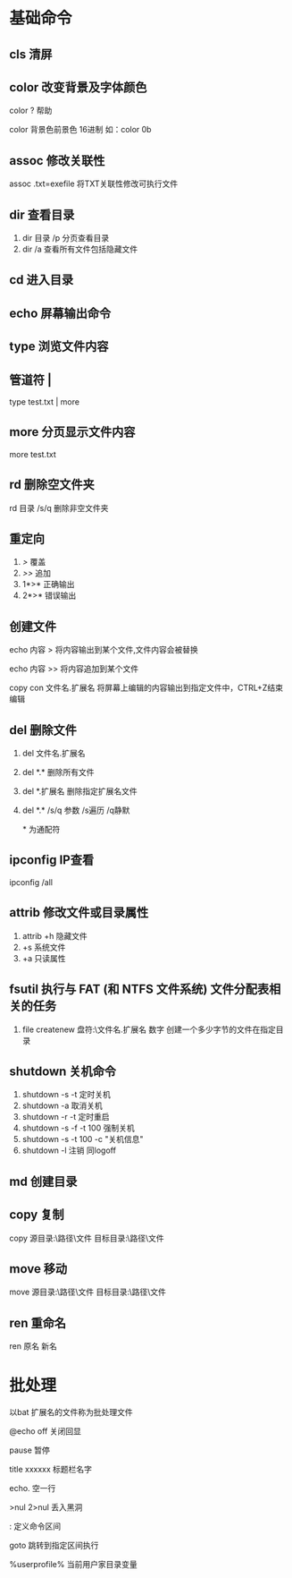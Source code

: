 # 基础命令

## cls 清屏

## color 改变背景及字体颜色

color ? 帮助

color 背景色前景色 16进制  如：color 0b

## assoc  修改关联性

assoc .txt=exefile 将TXT关联性修改可执行文件

## dir 查看目录

1. dir 目录 /p 分页查看目录 
2. dir /a 查看所有文件包括隐藏文件

## cd 进入目录

## echo 屏幕输出命令

## type 浏览文件内容

## 管道符 |

type test.txt | more

## more 分页显示文件内容

more test.txt

## rd 删除空文件夹

rd  目录 /s/q 删除非空文件夹

## 重定向

1. *>* 覆盖
2. *>>* 追加
3. 1*>* 正确输出
4. 2*>* 错误输出

## 创建文件

echo 内容 > 将内容输出到某个文件,文件内容会被替换

echo 内容 >> 将内容追加到某个文件

copy con 文件名.扩展名   将屏幕上编辑的内容输出到指定文件中，CTRL+Z结束编辑

## del 删除文件

1. del 文件名.扩展名

2. del  \*.\* 删除所有文件

3. del \*.扩展名 删除指定扩展名文件

4. del \*.\* /s/q  参数 /s遍历 /q静默

   \* 为通配符

## ipconfig IP查看

ipconfig /all

## attrib 修改文件或目录属性

1. attrib +h 隐藏文件
2. +s 系统文件
3. +a 只读属性

## fsutil 执行与 FAT (和 NTFS 文件系统) 文件分配表相关的任务

1. file createnew 盘符:\文件名.扩展名 数字  创建一个多少字节的文件在指定目录

## shutdown 关机命令

1. shutdown -s -t  定时关机
2. shutdown -a 取消关机
3. shutdown -r -t 定时重启
4. shutdown -s -f -t 100 强制关机
5. shutdown -s -t 100 -c "关机信息"
6. shutdown -l 注销 同logoff

## md 创建目录

## copy 复制

copy 源目录:\路径\文件 目标目录:\路径\文件

## move 移动

move 源目录:\路径\文件 目标目录:\路径\文件

## ren 重命名

ren 原名 新名

# 批处理

以bat 扩展名的文件称为批处理文件

@echo off  关闭回显

pause 暂停

title xxxxxx 标题栏名字

echo. 空一行

\>nul 2\>nul 丢入黑洞

: 定义命令区间

goto 跳转到指定区间执行

%userprofile% 当前用户家目录变量